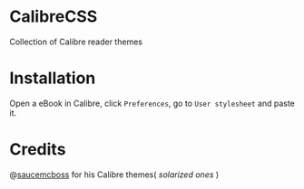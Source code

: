 # CalibreCSS
Collection of Calibre reader themes

# Installation
Open a eBook in Calibre, click `Preferences`, go to `User stylesheet` and paste it.

# Credits
@[saucemcboss](https://github.com/saucemcboss/) for his Calibre themes( *solarized ones* )
